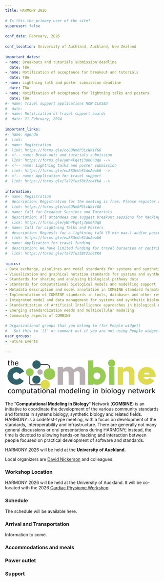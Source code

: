 ```yaml
---
title: HARMONY 2026

# Is this the primary user of the site?
superuser: false

conf_date: February, 2026

conf_location: University of Auckland, Auckland, New Zealand

important_dates:
- name: Breakouts and tutorials submission deadline
  date: TBA
- name: Notification of acceptance for breakout and tutorials
  date: TBA
- name: Lightning talk and poster submission deadline
  date: TBA
- name: Notification of acceptance for lightning talks and posters
  date: TBA
#- name: Travel support applications NOW CLOSED 
#  date: 
#- name: Notification of travel support awards
#  date: 21 February, 2024

important_links:
#- name: Agenda
#  link: 
#- name: Registration
#  link: https://forms.gle/ccGUNm8P3LcWkifG8
#- <!-- name: Break-outs and tutorials submission
#  link: https://forms.gle/yWn4Fqetj3pkGF3q8 -->
#- <!-- name: Lightning talks and poster submission
#  link: https://forms.gle/eu8S3eUeS1AoAwwU6 -->
#- <!-- name: Application for travel support
#  link: https://forms.gle/Ta72fwz5Bt2zb4YKA -->

information:
#- name: Registration
#  description: Registration for the meeting is free. Please register at the link above as soon as possible. This will help us plan the schedule and match your interests to the timing of the breakouts, etc. Note, only registered attendees will be sent information related to the meeting.
#  link: https://forms.gle/ccGUNm8P3LcWkifG8
#- name: Call for Breakout Sessions and Tutorials
#  description: All attendees can suggest breakout sessions for hacking and/or detailed discussions of certain aspects of one or several of the COMBINE standard(s), metadata and semantic annotations (format-specific or overarching), application and implementations of the COMBINE standards, or any other topic relevant for the COMBINE community. The topics for those breakout sessions, and the time slots which would suit their communities can be submitted via the link above. Note, breakout session organisers will be responsible for creating and hosting their own online sessions, if required.
#  link: https://forms.gle/yWn4Fqetj3pkGF3q8
#- name: Call for Lightning Talks and Posters
#  description: Requests for a lightning talk (5 min max.) and/or poster can be submitted via the link above. Please use several forms if you want to submit abstracts on different topics. The submission deadline is outlined above. Talks will take place during the community session and posters will be displayed throughout the meeting.
#  link: https://forms.gle/eu8S3eUeS1AoAwwU6
#- name: Application for travel funding
#  description: We have limited funding for travel bursaries or contributions towards accommodation. These will be given out to those who have a significant contribution to make to the HARMONY meeting.
#  link: https://forms.gle/Ta72fwz5Bt2zb4YKA

topics:
- Data exchange, pipelines and model standards for systems and synthetic biology
- Visualization and graphical notation standards for systems and synthetic biology
- Standards for sharing and analysing biological pathway data
- Standards for computational biological models and modelling support
- Metadata description and model annotation in COMBINE standard formats
- Implementation of COMBINE standards in tools, databases and other resources
- Integrated model and data management for systems and synthetic biology
- Standardization of Artificial Intelligence approaches in biological modelling
- Emerging standardization needs and multicellular modeling
- Community aspects of COMBINE

# Organizational groups that you belong to (for People widget)
#   Set this to `[]` or comment out if you are not using People widget.
user_groups:
- Future Events

---
```


<img src="/images/harmony2024/combine_london24.png" alt="demo" class="img-responsive">
<br/>

The "**Computational Modeling in Biology**" Network (**COMBINE**) is an initiative to coordinate the development of the various community standards and formats in systems biology, synthetic biology and related fields. HARMONY is a codefest-type meeting, with a focus on development of the standards, interoperability and infrastructure. There are generally not many general discussions or oral presentations during HARMONY; instead, the time is devoted to allowing hands-on hacking and interaction between people focused on practical development of software and standards.

HARMONY 2026 will be held at the **University of Auckland**.

Local organizers are <a href="mailto:d.nickerson@auckland.ac.nz">David Nickerson</a> and colleagues. 

<h3>Workshop Location</h3>

HARMONY 2026 will be held at the University of Auckland. It will be co-located with the 2026 <a href="https://cardiacphysiome.org">Cardiac Physiome Workshop</a>.

<h3>Schedule</h3>

The schedule will be available here.
 
<h3>Arrival and Transportation</h3>

Information to come.

<h3>Accommodations and meals</h3>

<h3>Power outlet</h3>

<h3>Support</h3>

